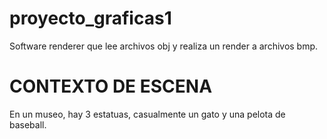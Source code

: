 # proyecto_graficas1

Software renderer que lee archivos obj y realiza un render a archivos bmp. 

# CONTEXTO DE ESCENA

En un museo, hay 3 estatuas, casualmente un gato y una pelota de baseball.
